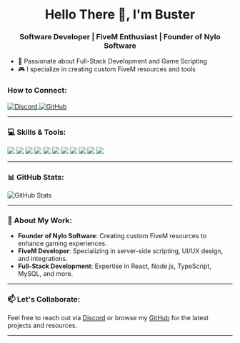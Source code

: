<h1 align="center">Hello There 👋, I'm Buster</h1>
<h3 align="center">Software Developer | FiveM Enthusiast | Founder of Nylo Software</h3>

- 🚀 Passionate about Full-Stack Development and Game Scripting
- 🎮 I specialize in creating custom FiveM resources and tools

<h3 align="left">How to Connect:</h3>
<p align="left">
  <a href="https://discord.gg/nylosoftware" target="blank">
    <img align="center" src="https://img.shields.io/badge/Discord-%235865F2.svg?style=for-the-badge&logo=discord&logoColor=white" alt="Discord" />
  </a>
  <a href="https://github.com/nylosoftware" target="blank">
    <img align="center" src="https://img.shields.io/badge/GitHub-%23121011.svg?style=for-the-badge&logo=github&logoColor=white" alt="GitHub" />
  </a>
</p>

---

### 💻 Skills & Tools:

<p align="left">
  <img src="https://img.shields.io/badge/HTML5-E34F26?style=for-the-badge&logo=html5&logoColor=white" />
  <img src="https://img.shields.io/badge/CSS3-1572B6?style=for-the-badge&logo=css3&logoColor=white" />
  <img src="https://img.shields.io/badge/JavaScript-F7DF1E?style=for-the-badge&logo=javascript&logoColor=black" />
  <img src="https://img.shields.io/badge/TypeScript-007ACC?style=for-the-badge&logo=typescript&logoColor=white" />
  <img src="https://img.shields.io/badge/React-20232A?style=for-the-badge&logo=react&logoColor=61DAFB" />
  <img src="https://img.shields.io/badge/Lua-2C2D72?style=for-the-badge&logo=lua&logoColor=white" />
  <img src="https://img.shields.io/badge/MySQL-00000F?style=for-the-badge&logo=mysql&logoColor=white" />
  <img src="https://img.shields.io/badge/MariaDB-003545?style=for-the-badge&logo=mariadb&logoColor=white" />
  <img src="https://img.shields.io/badge/PNPM-F69220?style=for-the-badge&logo=pnpm&logoColor=black" />
  <img src="https://img.shields.io/badge/Figma-F24E1E?style=for-the-badge&logo=figma&logoColor=white" />
  <img src="https://img.shields.io/badge/TailwindCSS-38B2AC?style=for-the-badge&logo=tailwind-css&logoColor=white" />
</p>

---

### 📊 GitHub Stats:

<p align="left">
  <img src="https://github-readme-stats.vercel.app/api?username=nylosoftware&show_icons=true&theme=tokyonight" alt="GitHub Stats" />
</p>

---

### 🚀 About My Work:

- **Founder of Nylo Software**: Creating custom FiveM resources to enhance gaming experiences.
- **FiveM Developer**: Specializing in server-side scripting, UI/UX design, and integrations.
- **Full-Stack Development**: Expertise in React, Node.js, TypeScript, MySQL, and more.

---

### 📫 Let's Collaborate:

Feel free to reach out via [Discord](https://discord.gg/nylosoftware) or browse my [GitHub](https://github.com/nylosoftware) for the latest projects and resources.

---

<!-- Add any additional information or personal notes if desired -->
